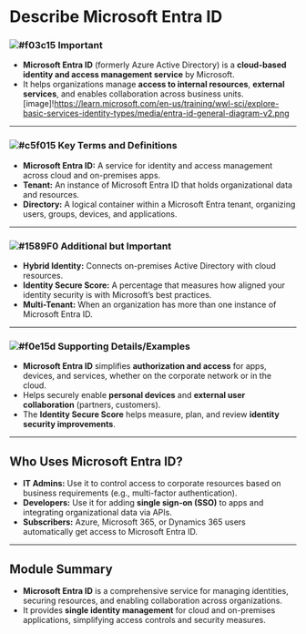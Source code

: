 
# Describe Microsoft Entra ID

### ![#f03c15](https://placehold.co/15x15/f03c15/f03c15.png) **Important**
- **Microsoft Entra ID** (formerly Azure Active Directory) is a **cloud-based identity and access management service** by Microsoft.
- It helps organizations manage **access to internal resources**, **external services**, and enables collaboration across business units.
[image]!https://learn.microsoft.com/en-us/training/wwl-sci/explore-basic-services-identity-types/media/entra-id-general-diagram-v2.png
---

### ![#c5f015](https://placehold.co/15x15/c5f015/c5f015.png) **Key Terms and Definitions**
- **Microsoft Entra ID:** A service for identity and access management across cloud and on-premises apps.
- **Tenant:** An instance of Microsoft Entra ID that holds organizational data and resources.
- **Directory:** A logical container within a Microsoft Entra tenant, organizing users, groups, devices, and applications.

---

### ![#1589F0](https://placehold.co/15x15/1589F0/1589F0.png) **Additional but Important**
- **Hybrid Identity:** Connects on-premises Active Directory with cloud resources.
- **Identity Secure Score:** A percentage that measures how aligned your identity security is with Microsoft’s best practices.
- **Multi-Tenant:** When an organization has more than one instance of Microsoft Entra ID.

---

### ![#f0e15d](https://placehold.co/15x15/f0e15d/f0e15d.png) **Supporting Details/Examples**
- **Microsoft Entra ID** simplifies **authorization and access** for apps, devices, and services, whether on the corporate network or in the cloud.
- Helps securely enable **personal devices** and **external user collaboration** (partners, customers).
- The **Identity Secure Score** helps measure, plan, and review **identity security improvements**.

---

## Who Uses Microsoft Entra ID?
- **IT Admins:** Use it to control access to corporate resources based on business requirements (e.g., multi-factor authentication).
- **Developers:** Use it for adding **single sign-on (SSO)** to apps and integrating organizational data via APIs.
- **Subscribers:** Azure, Microsoft 365, or Dynamics 365 users automatically get access to Microsoft Entra ID.

---

## Module Summary
- **Microsoft Entra ID** is a comprehensive service for managing identities, securing resources, and enabling collaboration across organizations.
- It provides **single identity management** for cloud and on-premises applications, simplifying access controls and security measures.
